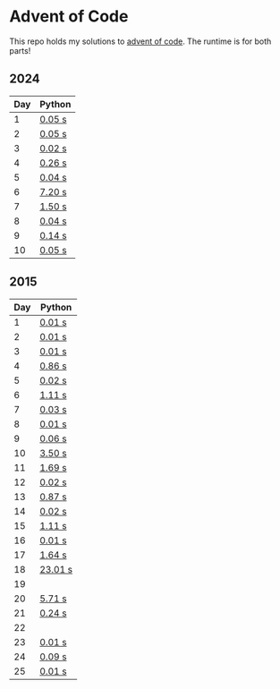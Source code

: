 # Advent of Code
This repo holds my solutions to [advent of code](https://adventofcode.com/). The runtime is for both parts!

## 2024
| Day      | Python |
| -------- | -------|
| 1 | [0.05 s](2024/python/day01.py) |
| 2 | [0.05 s](2024/python/day02.py) |
| 3 | [0.02 s](2024/python/day03.py) |
| 4 | [0.26 s](2024/python/day04.py) |
| 5 | [0.04 s](2024/python/day05.py) |
| 6 | [7.20 s](2024/python/day06.py) |
| 7 | [1.50 s](2024/python/day07.py) |
| 8 | [0.04 s](2024/python/day08.py) |
| 9 | [0.14 s](2024/python/day09.py) |
| 10 | [0.05 s](2024/python/day10.py) |


## 2015
| Day      | Python |
| -------- | -------|
| 1 | [0.01 s](2015/python/day01.py) |
| 2 | [0.01 s](2015/python/day02.py) |
| 3 | [0.01 s](2015/python/day03.py) |
| 4 | [0.86 s](2015/python/day04.py) |
| 5 | [0.02 s](2015/python/day05.py) |
| 6 | [1.11 s](2015/python/day06.py) |
| 7 | [0.03 s](2015/python/day07.py) |
| 8 | [0.01 s](2015/python/day08.py) |
| 9 | [0.06 s](2015/python/day09.py) |
| 10 | [3.50 s](2015/python/day10.py) |
| 11 | [1.69 s](2015/python/day11.py) |
| 12 | [0.02 s](2015/python/day12.py) |
| 13 | [0.87 s](2015/python/day13.py) |
| 14 | [0.02 s](2015/python/day14.py) |
| 15 | [1.11 s](2015/python/day15.py) |
| 16 | [0.01 s](2015/python/day16.py) |
| 17 | [1.64 s](2015/python/day17.py) |
| 18 | [23.01 s](2015/python/day18.py) |
| 19 |  |
| 20 | [5.71 s](2015/python/day20.py) |
| 21 | [0.24 s](2015/python/day21.py) |
| 22 | |
| 23 | [0.01 s](2015/python/day23.py) |
| 24 | [0.09 s](2015/python/day24.py) |
| 25 | [0.01 s](2015/python/day25.py) |
